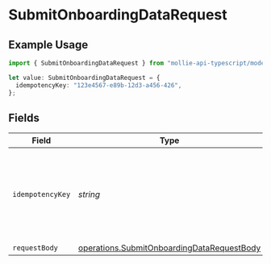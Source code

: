 # SubmitOnboardingDataRequest

## Example Usage

```typescript
import { SubmitOnboardingDataRequest } from "mollie-api-typescript/models/operations";

let value: SubmitOnboardingDataRequest = {
  idempotencyKey: "123e4567-e89b-12d3-a456-426",
};
```

## Fields

| Field                                                                                                    | Type                                                                                                     | Required                                                                                                 | Description                                                                                              | Example                                                                                                  |
| -------------------------------------------------------------------------------------------------------- | -------------------------------------------------------------------------------------------------------- | -------------------------------------------------------------------------------------------------------- | -------------------------------------------------------------------------------------------------------- | -------------------------------------------------------------------------------------------------------- |
| `idempotencyKey`                                                                                         | *string*                                                                                                 | :heavy_minus_sign:                                                                                       | A unique key to ensure idempotent requests. This key should be a UUID v4 string.                         | 123e4567-e89b-12d3-a456-426                                                                              |
| `requestBody`                                                                                            | [operations.SubmitOnboardingDataRequestBody](../../models/operations/submitonboardingdatarequestbody.md) | :heavy_minus_sign:                                                                                       | N/A                                                                                                      |                                                                                                          |
